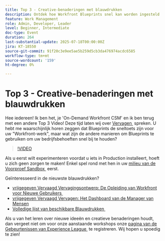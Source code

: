 ```yaml
---
title: Top 3 - Creative-benaderingen met blauwdrukken
description: Ontdek hoe Workfront Blueprints snel kan worden ingesteld met nieuwe sjablonen, dashboards en testtips voor sandboxen.
feature: Work Management
role: Admin, Developer, Leader
level: Beginner, Intermediate
doc-type: Event
duration: 264
last-substantial-update: 2025-07-18T00:00:00Z
jira: KT-18550
source-git-commit: 91f20c3e9ee5ae5b259d5cb3da476974acdc6585
workflow-type: tm+mt
source-wordcount: '159'
ht-degree: 0%

---
```



# Top 3 - Creative-benaderingen met blauwdrukken

Hee iedereen! Ik ben het, je &#39;On-Demand Workfront CSM&#39; en ik ben terug met een andere Top 3 Video!  Deze tijd laten wij over [&#x200B; Vervagen &#x200B;](https://experienceleague.adobe.com/nl/docs/workfront/using/administration-and-setup/blueprints/blueprints-overview) spreken. U hebt me waarschijnlijk horen zeggen dat Blueprints de sneltoets zijn voor uw &quot;Workfront-werk&quot;, maar wat zijn de andere manieren om Blueprints te gebruiken om uw bedrijfsbehoeften snel bij te houden?

>[!VIDEO](https://video.tv.adobe.com/v/3465317/?learn=on&enablevpops&captions=dut)

Als u eerst wilt experimenteren voordat u iets in Production installeert, hoeft u zich geen zorgen te maken!  Enkel spel rond met hen in uw [&#x200B; milieu van de Voorproef Sandbox &#x200B;](https://experienceleague.adobe.com/nl/docs/workfront/using/administration-and-setup/set-up-wf/testing-environments/wf-preview-sandbox-environment) eerst.

Geïnteresseerd in de nieuwste blauwdrukken?

* [&#x200B; vrijgegeven Vervaagd Vervagingsontwerp: De Opleiding van Workfront voor Nieuwe Gebruikers &#x200B;](https://experienceleaguecommunities.adobe.com/t5/workfront-blogs/blueprint-released-workfront-training-for-new-users/ba-p/739734)
* [&#x200B; vrijgegeven Vervaagd Vervagen: Het Dashboard van de Manager van Mensen &#x200B;](https://experienceleaguecommunities.adobe.com/t5/workfront-discussions/blueprint-released-people-manager-dashboard/m-p/687545#M3247)
* [&#x200B; Volledige lijst van beschikbare Blauwdrukken &#x200B;](https://experienceleague.adobe.com/nl/docs/workfront/using/administration-and-setup/blueprints/list-of-available-blueprints)

Als u van het leren over nieuwe ideeën en creatieve benaderingen houdt, dan vergeet niet om voor onze aanstaande workshops onze [&#x200B; pagina van de Gebeurtenissen van Experience League &#x200B;](https://experienceleague.adobe.com/nl/events?filters=Workfront) te registreren. Wij hopen u spoedig te zien!
